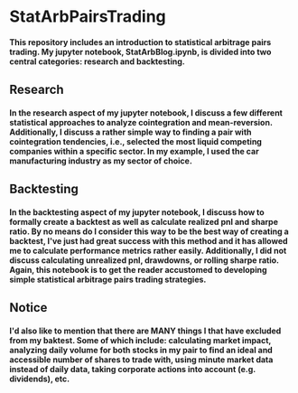 # StatArbPairsTrading
#### This repository includes an introduction to statistical arbitrage pairs trading. My jupyter notebook, StatArbBlog.ipynb, is divided into two central categories: research and backtesting.

## Research
#### In the research aspect of my jupyter notebook, I discuss a few different statistical approaches to analyze cointegration and mean-reversion. Additionally, I discuss a rather simple way to finding a pair with cointegration tendencies, i.e., selected the most liquid competing companies within a specific sector. In my example, I used the car manufacturing industry as my sector of choice.

## Backtesting
#### In the backtesting aspect of my jupyter notebook, I discuss how to formally create a backtest as well as calculate realized pnl and sharpe ratio. By no means do I consider this way to be the best way of creating a backtest, I've just had great success with this method and it has allowed me to calculate performance metrics rather easily. Additionally, I did not discuss calculating unrealized pnl, drawdowns, or rolling sharpe ratio. Again, this notebook is to get the reader accustomed to developing simple statistical arbitrage pairs trading strategies.

## Notice
#### I'd also like to mention that there are MANY things I that have excluded from my baktest. Some of which include: calculating market impact, analyzing daily volume for both stocks in my pair to find an ideal and accessible number of shares to trade with, using minute market data instead of daily data, taking corporate actions into account (e.g. dividends), etc.


